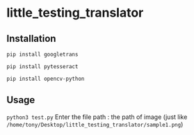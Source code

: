 # little_testing_translator

## Installation
   ```pip install googletrans```
   
   ```pip install pytesseract```
   
   ```pip install opencv-python```
 
## Usage 
   `python3 test.py`
    Enter the file path : the path of image (just like `/home/tony/Desktop/little_testing_translator/sample1.png`)
    
   
